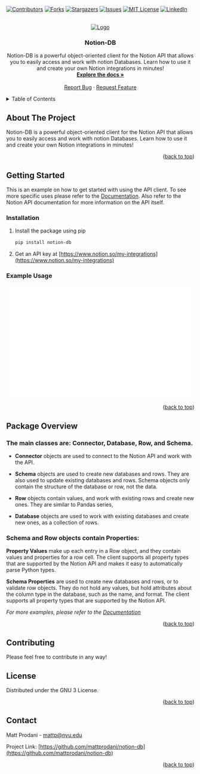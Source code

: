 <!-- Improved compatibility of back to top link: See: https://github.com/othneildrew/Best-README-Template/pull/73 -->
<a name="readme-top"></a>
<!--
*** Thanks for checking out the Best-README-Template. If you have a suggestion
*** that would make this better, please fork the repo and create a pull request
*** or simply open an issue with the tag "enhancement".
*** Don't forget to give the project a star!
*** Thanks again! Now go create something AMAZING! :D
-->



<!-- PROJECT SHIELDS -->
<!--
*** I'm using markdown "reference style" links for readability.
*** Reference links are enclosed in brackets [ ] instead of parentheses ( ).
*** See the bottom of this document for the declaration of the reference variables
*** for contributors-url, forks-url, etc. This is an optional, concise syntax you may use.
*** https://www.markdownguide.org/basic-syntax/#reference-style-links
-->
[![Contributors][contributors-shield]][contributors-url]
[![Forks][forks-shield]][forks-url]
[![Stargazers][stars-shield]][stars-url]
[![Issues][issues-shield]][issues-url]
[![MIT License][license-shield]][license-url]
[![LinkedIn][linkedin-shield]][linkedin-url]



<!-- PROJECT LOGO -->
<br />
<div align="center">
  <a href="https://github.com/mattprodani/notion-db">
    <img src="assets/logo.png" alt="Logo" width="80" height="80">
  </a>

<h3 align="center">Notion-DB</h3>

  <p align="center">
    Notion-DB is a powerful object-oriented client for the Notion API that allows you to easily access and work with notion Databases. Learn how to use it and create your own Notion integrations in minutes!
    <br />
    <a href="https://notion-db.rtfd.io"><strong>Explore the docs »</strong></a>
    <br />
    <br />
    <!-- <a href="https://github.com/mattprodani/notion-db">View Demo</a> -->
    <!-- · -->
    <a href="https://github.com/mattprodani/notion-db/issues">Report Bug</a>
    ·
    <a href="https://github.com/mattprodani/notion-db/issues">Request Feature</a>
  </p>
</div>



<!-- TABLE OF CONTENTS -->
<details>
  <summary>Table of Contents</summary>
  <ol>
    <li>
      <a href="#about-the-project">About The Project</a>
    </li>
    <li>
      <a href="#getting-started">Getting Started</a>
    </li>
    <li><a href="#usage">Usage</a></li>
    <li><a href="#license">License</a></li>
    <li><a href="#contact">Contact</a></li>
  </ol>
</details>



<!-- ABOUT THE PROJECT -->
## About The Project

<!-- [![Product Name Screen Shot][product-screenshot]](https://example.com) -->
Notion-DB is a powerful object-oriented client for the Notion API that allows you to easily access and work with notion Databases. Learn how to use it and create your own Notion integrations in minutes!

<p align="right">(<a href="#readme-top">back to top</a>)</p>


<!-- GETTING STARTED -->
## Getting Started
This is an example on how to get started with using the API client. To see more specific uses
please refer to the [Documentation](https://notion-db.rtfd.io). Also refer to the Notion API documentation for more information on the API itself.

### Installation

1. Install the package using pip
   ```sh
   pip install notion-db
   ```

2. Get an API key at [https://www.notion.so/my-integrations](https://www.notion.so/my-integrations)


### Example Usage

<img src = "assets/example_code.svg" height = 300>

<p align="right">(<a href="#readme-top">back to top</a>)</p>

## Package Overview

### The main classes are: **Connector, Database, Row, and Schema**.

- **Connector** objects are used to connect to the Notion API and work with the API.

- **Schema** objects are used to create new databases and rows. They are also used to update existing databases and rows. Schema objects only contain the structure of the database or row, not the data.

- **Row**  objects contain values, and work with existing rows and create new ones. They are similar to Pandas series,

- **Database** objects are used to work with existing databases and create new ones, as a collection of rows.

### Schema and Row objects contain Properties:

**Property Values** make up each entry in a Row object, and they contain values and properties for a row cell. The client supports all property types that are supported by the Notion API and makes it easy to automatically parse Python types.

**Schema Properties** are used to create new databases and rows, or to validate row objects. They do not hold any values, but hold attributes about the column type in the database, such as the name, and format. The client supports all property types that are supported by the Notion API.


_For more examples, please refer to the [Documentation](https://notion-db.rtfd.io)_

<p align="right">(<a href="#readme-top">back to top</a>)</p>

<!-- CONTRIBUTING -->
## Contributing
Please feel free to contribute in any way!



<!-- LICENSE -->
## License

Distributed under the GNU 3 License.

<p align="right">(<a href="#readme-top">back to top</a>)</p>



<!-- CONTACT -->
## Contact

Matt Prodani - mattp@nyu.edu

Project Link: [https://github.com/mattprodani/notion-db](https://github.com/mattprodani/notion-db)

<p align="right">(<a href="#readme-top">back to top</a>)</p>



<!-- MARKDOWN LINKS & IMAGES -->
<!-- https://www.markdownguide.org/basic-syntax/#reference-style-links -->
[contributors-shield]: https://img.shields.io/github/contributors/mattprodani/notion-db.svg?style=for-the-badge
[contributors-url]: https://github.com/mattprodani/notion-db/graphs/contributors
[forks-shield]: https://img.shields.io/github/forks/mattprodani/notion-db.svg?style=for-the-badge
[forks-url]: https://github.com/mattprodani/notion-db/network/members
[stars-shield]: https://img.shields.io/github/stars/mattprodani/notion-db.svg?style=for-the-badge
[stars-url]: https://github.com/mattprodani/notion-db/stargazers
[issues-shield]: https://img.shields.io/github/issues/mattprodani/notion-db.svg?style=for-the-badge
[issues-url]: https://github.com/mattprodani/notion-db/issues
[license-shield]: https://img.shields.io/github/license/mattprodani/notion-db.svg?style=for-the-badge
[license-url]: https://github.com/mattprodani/notion-db/blob/master/src/LICENSE
[linkedin-shield]: https://img.shields.io/badge/-LinkedIn-black.svg?style=for-the-badge&logo=linkedin&colorB=555
[linkedin-url]: https://linkedin.com/in/mattprodani
[product-screenshot]: images/screenshot.png
[Next.js]: https://img.shields.io/badge/next.js-000000?style=for-the-badge&logo=nextdotjs&logoColor=white
[Next-url]: https://nextjs.org/
[React.js]: https://img.shields.io/badge/React-20232A?style=for-the-badge&logo=react&logoColor=61DAFB
[React-url]: https://reactjs.org/
[Vue.js]: https://img.shields.io/badge/Vue.js-35495E?style=for-the-badge&logo=vuedotjs&logoColor=4FC08D
[Vue-url]: https://vuejs.org/
[Angular.io]: https://img.shields.io/badge/Angular-DD0031?style=for-the-badge&logo=angular&logoColor=white
[Angular-url]: https://angular.io/
[Svelte.dev]: https://img.shields.io/badge/Svelte-4A4A55?style=for-the-badge&logo=svelte&logoColor=FF3E00
[Svelte-url]: https://svelte.dev/
[Laravel.com]: https://img.shields.io/badge/Laravel-FF2D20?style=for-the-badge&logo=laravel&logoColor=white
[Laravel-url]: https://laravel.com
[Bootstrap.com]: https://img.shields.io/badge/Bootstrap-563D7C?style=for-the-badge&logo=bootstrap&logoColor=white
[Bootstrap-url]: https://getbootstrap.com
[JQuery.com]: https://img.shields.io/badge/jQuery-0769AD?style=for-the-badge&logo=jquery&logoColor=white
[JQuery-url]: https://jquery.com 
